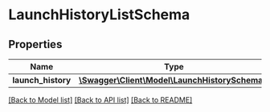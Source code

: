 # LaunchHistoryListSchema

## Properties
Name | Type | Description | Notes
------------ | ------------- | ------------- | -------------
**launch_history** | [**\Swagger\Client\Model\LaunchHistorySchema[]**](LaunchHistorySchema.md) |  | [optional] 

[[Back to Model list]](../README.md#documentation-for-models) [[Back to API list]](../README.md#documentation-for-api-endpoints) [[Back to README]](../README.md)


